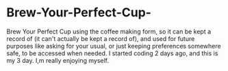 # Brew-Your-Perfect-Cup-
Brew Your Perfect Cup using the coffee making form, so it can be kept a record of (it can't actually be kept a record of), and used for future purposes like asking for your usual, or just keeping preferences somewhere safe, to be accessed when needed. I started coding 2 days ago, and this is my 3 day. I,m really enjoying myself.
